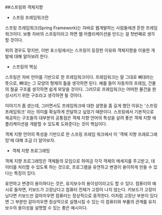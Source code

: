 ##스프링와 객체지향

- 스프링 프레임워크란

스프링 프레임워크(Spring Framework)는 자바로 웹개발하는 사람들에겐 흔한 프레임워크이다. 보통 자바의 스프링이라고 하면 웹 어플리케이션을 만드는 걸 첫번째로 생각할 것이다.

위의 경우도 맞지만, 이번 포스팅에서는 스프링이 등장한 이유와 객체지향을 이용한 개발에 대해 알아보려 한다.

- 스프링의 핵심

스프링은 자바 언어를 기반으로 한 프레임워크이다. 프레임워크는 말 그대로 뼈대라는 뜻으로, 뼈대는 그 모양의 형체의 틀을 생각하면 된다. 예를 들어 자동차의 프레임, 건물의 철골 구조를 생각하면 쉽게 와닿을 것이다. 그러므로 프레임워크는 어떠한 물건을 완성시키기 위한 구조라고 생각하면 될 것이다.

이야기가 좀 샜는데, 그러면서도 프레임워크에 대한 설명을 좀 길게 했던 이유는 '스프링 프레임워크' 라는 의미를 확실하게 전달하고 싶었기 때문이다. 스프링에서 기본적으로 제공하는 구조들의 대부분의 공통점은 객체 지향 언어의 특성을 살려 좋은 객체 지향 애플리케이션을 개발할 수 있도록 도와준다는 것이 핵심이다.

객체 지향 언어의 특성을 기반으로 한 스프링 프레임 워크에서 이 '객체 지향 프래로그래밍'에 대해 조금 더 알아보자.

- 객체 지향 프로그래밍

객체 지향 프로그래밍은 객체들의 모임으로 하여금 각각 객체의 메세지를 주고받고, 데이터를 처리할 수 있도록 하는 것으로, 프로그램을 유연하고 변경이 용이하게 만들 수 있다는 특징이 있다.

유연하고 변경이 용이하다는 것은, 유지보수의 용이성이라고도 할 수 있다. 컴퓨터의 예시로 들자면, 키보드가 고장났다고 컴퓨터 전체가 고장이 나지 않는다. 키보드가 고장이 났다면 키보드만 갈아끼우면 컴퓨터는 정상적으로 동작한다. 이처럼 고장난 부분이 있다면 그 부분만 갈아끼우면 정상적으로 실행시킬 수 있는 이 컴퓨터와 부품의 관계를 유지보수의 용이성을 설명할 수 있는 좋은 예시이다.